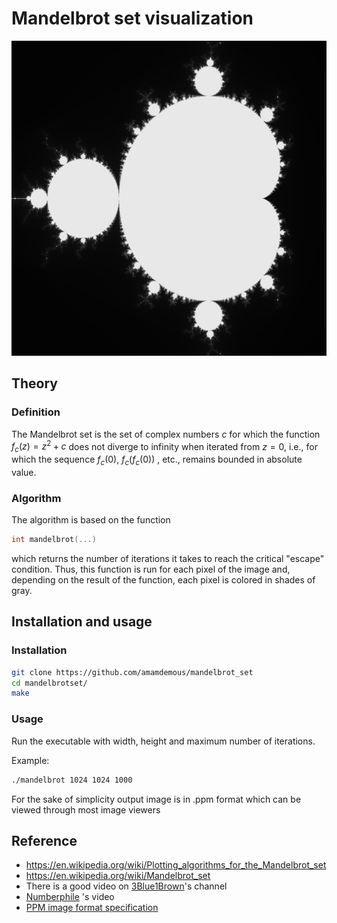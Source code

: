 # Mandelbrot set visualization
![1024x1024 1000](output.jpg)
## Theory
### Definition
The Mandelbrot set is the set of complex numbers $c$ for which the function $f_c(z) = z^2 + c$ does not diverge to infinity when iterated from $z = 0$, i.e., for which the sequence $f_c(0)$, $f_c(f_c(0))$ , etc., remains bounded in absolute value.

### Algorithm
The algorithm is based on the function 

```c
int mandelbrot(...)
```

 which returns the number of iterations it takes to reach the critical "escape" condition. Thus, this function is run for each pixel of the image and, depending on the result of the function, each pixel is colored in shades of gray.


## Installation and usage

### Installation
```sh
git clone https://github.com/amamdemous/mandelbrot_set
cd mandelbrotset/
make
```

### Usage
Run the executable with width, height and maximum number of iterations.

Example:
``` sh
./mandelbrot 1024 1024 1000
```
For the sake of simplicity output image is in .ppm format which can be viewed through most image viewers

## Reference
- https://en.wikipedia.org/wiki/Plotting_algorithms_for_the_Mandelbrot_set
- https://en.wikipedia.org/wiki/Mandelbrot_set
-  There is a good video on [3Blue1Brown](https://youtu.be/LqbZpur38nw)'s channel
- [Numberphile](https://youtu.be/NGMRB4O922I) 's video
- [PPM image format specification](http://netpbm.sourceforge.net/doc/ppm.html)
